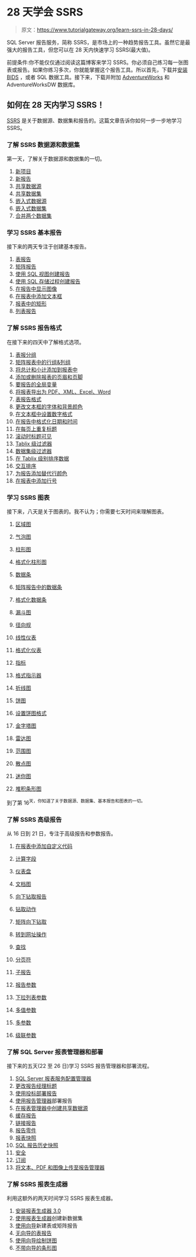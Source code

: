 # 28 天学会 SSRS

> 原文：<https://www.tutorialgateway.org/learn-ssrs-in-28-days/>

SQL Server 报告服务，简称 SSRS，是市场上的一种趋势报告工具。虽然它是最强大的报告工具，但您可以在 28 天内快速学习 SSRS(最大值)。

前提条件:你不能仅仅通过阅读这篇博客来学习 SSRS。你必须自己练习每一张图表或报告。如果你练习多次，你就能掌握这个报告工具。所以首先，下载并[安装 BIDS](https://www.tutorialgateway.org/install-sql-server-data-tools/) ，或者 SQL 数据工具。接下来，下载并附加 [AdventureWorks](https://www.tutorialgateway.org/download-and-install-adventureworks-database/) 和 AdventureWorksDW 数据库。

## 如何在 28 天内学习 SSRS！

[SSRS](https://www.tutorialgateway.org/ssrs/) 是关于数据源、数据集和报告的。这篇文章告诉你如何一步一步地学习 SSRS。

### 了解 SSRS 数据源和数据集

第一天，了解关于数据源和数据集的一切。

1.  [新项目](https://www.tutorialgateway.org/create-new-project-in-ssrs/)
2.  [新报告](https://www.tutorialgateway.org/create-a-new-report-in-ssrs/)
3.  [共享数据源](https://www.tutorialgateway.org/ssrs-shared-data-source/)
4.  [共享数据集](https://www.tutorialgateway.org/shared-dataset-in-ssrs/)
5.  [嵌入式数据源](https://www.tutorialgateway.org/embedded-data-source-in-ssrs/)
6.  [嵌入式数据集](https://www.tutorialgateway.org/embedded-dataset-in-ssrs/)
7.  [合并两个数据集](https://www.tutorialgateway.org/ssrs-lookup-function/)

### 学习 SSRS 基本报告

接下来的两天专注于创建基本报告。

1.  [表报告](https://www.tutorialgateway.org/ssrs-table-report/)
2.  [矩阵报告](https://www.tutorialgateway.org/ssrs-matrix-report/)
3.  [使用 SQL 视图创建报告](https://www.tutorialgateway.org/create-ssrs-report-using-views/)
4.  [使用 SQL 存储过程创建报告](https://www.tutorialgateway.org/create-ssrs-report-using-stored-procedure/)
5.  [在报告中显示图像](https://www.tutorialgateway.org/display-image-in-ssrs-report/)
6.  [在报表中添加文本框](https://www.tutorialgateway.org/add-textbox-to-ssrs-report/)
7.  [报表中的矩形](https://www.tutorialgateway.org/add-rectangle-to-ssrs-report/)
8.  [列表报告](https://www.tutorialgateway.org/create-a-list-report-in-ssrs/)

### 了解 SSRS 报告格式

在接下来的四天中了解格式选项。

1.  [表报分组](https://www.tutorialgateway.org/ssrs-grouping-in-table-reports/)
2.  [矩阵报表中的行组&列组](https://www.tutorialgateway.org/grouping-in-ssrs-matrix-reports/)
3.  [将总计和小计添加到报表中](https://www.tutorialgateway.org/add-total-and-subtotal-to-ssrs-report/)
4.  [添加或删除报表的页眉和页脚](https://www.tutorialgateway.org/add-headers-and-footers-to-ssrs-report/)
5.  [要报告的全局变量](https://www.tutorialgateway.org/global-references-in-ssrs/)
6.  [将报表导出为 PDF、XML、Excel、Word](https://www.tutorialgateway.org/export-ssrs-report/)
7.  [表报告格式](https://www.tutorialgateway.org/format-table-report-in-ssrs/)
8.  [更改文本框的字体和背景颜色](https://www.tutorialgateway.org/format-fonts-and-background-of-a-textbox-in-ssrs/)
9.  [在文本框中设置数字格式](https://www.tutorialgateway.org/format-numbers-in-ssrs/)
10.  [在报告中格式化日期和时间](https://www.tutorialgateway.org/format-date-and-time-in-ssrs-report/)
11.  [在每页上重复标题](https://www.tutorialgateway.org/repeat-headers-on-each-page-in-ssrs/)
12.  [滚动时标题可见](https://www.tutorialgateway.org/keep-headers-visible-while-scrolling-in-ssrs/)
13.  [Tablix 级过滤器](https://www.tutorialgateway.org/filters-at-tablix-level-in-ssrs/)
14.  [数据集级过滤器](https://www.tutorialgateway.org/filters-at-dataset-level-in-ssrs/)
15.  [在 Tablix 级别排序数据](https://www.tutorialgateway.org/sorting-in-ssrs-2014/)
16.  [交互排序](https://www.tutorialgateway.org/ssrs-interactive-sort/)
17.  [为报告添加替代行颜色](https://www.tutorialgateway.org/add-alternative-row-color-to-ssrs-report/)
18.  [在报表中添加行号](https://www.tutorialgateway.org/add-row-numbers-to-ssrs-report/)

### 学习 SSRS 图表

接下来，八天是关于图表的。我不认为；你需要七天时间来理解图表。

1.  [区域图](https://www.tutorialgateway.org/area-chart-in-ssrs/)
2.  [气泡图](https://www.tutorialgateway.org/bubble-chart-in-ssrs/)
3.  [柱形图](https://www.tutorialgateway.org/column-chart-in-ssrs/)
4.  [格式化柱形图](https://www.tutorialgateway.org/formatting-column-chart-in-ssrs/)
5.  [数据条](https://www.tutorialgateway.org/data-bars-in-ssrs/)
6.  [矩阵报告中的数据条](https://www.tutorialgateway.org/data-bars-in-ssrs-matrix-reports/)
7.  [格式化数据条](https://www.tutorialgateway.org/formatting-data-bars-in-ssrs/)
8.  [漏斗图](https://www.tutorialgateway.org/funnel-chart-in-ssrs/)
9.  [径向规](https://www.tutorialgateway.org/gauges-in-ssrs/)
10.  [线性仪表](https://www.tutorialgateway.org/linear-gauges-in-ssrs/)
11.  [格式化仪表](https://www.tutorialgateway.org/formatting-gauges-in-ssrs/)

1.  [指标](https://www.tutorialgateway.org/indicators-in-ssrs/)
2.  [格式指示器](https://www.tutorialgateway.org/format-indicators-in-ssrs/)
3.  [折线图](https://www.tutorialgateway.org/line-chart-in-ssrs/)
4.  [饼图](https://www.tutorialgateway.org/pie-chart-in-ssrs/)
5.  [设置饼图格式](https://www.tutorialgateway.org/formatting-pie-chart-in-ssrs/)
6.  [金字塔图](https://www.tutorialgateway.org/pyramid-chart-in-ssrs/)
7.  [雷达图](https://www.tutorialgateway.org/radar-chart-in-ssrs/)
8.  [范围图](https://www.tutorialgateway.org/range-chart-in-ssrs/)
9.  [散点图](https://www.tutorialgateway.org/scatter-plot-in-ssrs/)
10.  [迷你图](https://www.tutorialgateway.org/sparkline-in-ssrs/)
11.  [堆积条形图](https://www.tutorialgateway.org/stacked-bar-chart-in-ssrs/)

到了第 16<sup>天，你知道了关于数据源、数据集、基本报告和图表的一切。</sup>

### 了解 SSRS 高级报告

从 16 日到 21 日，专注于高级报告和参数报告。

1.  [在报表中添加自定义代码](https://www.tutorialgateway.org/custom-code-in-ssrs-report/)
2.  [计算字段](https://www.tutorialgateway.org/calculated-fields-in-ssrs/)
3.  [仪表盘](https://www.tutorialgateway.org/ssrs-dashboard-reports/)
4.  [文档图](https://www.tutorialgateway.org/document-map-in-ssrs/)
5.  [向下钻取报告](https://www.tutorialgateway.org/ssrs-drill-down-report/)
6.  [钻取动作](https://www.tutorialgateway.org/drill-through-reports-in-ssrs/)
7.  [矩阵向下钻取](https://www.tutorialgateway.org/drill-down-matrix-report-in-ssrs/)
8.  [转到网址操作](https://www.tutorialgateway.org/go-to-url-action-in-ssrs/)

1.  [查找](https://www.tutorialgateway.org/ssrs-lookup-function/)
2.  [分页符](https://www.tutorialgateway.org/insert-page-breaks-in-ssrs-report/)
3.  [子报告](https://www.tutorialgateway.org/ssrs-subreports/)
4.  [报告参数](https://www.tutorialgateway.org/ssrs-report-parameters/)
5.  [下拉列表参数](https://www.tutorialgateway.org/drop-down-list-parameters-in-ssrs/)
6.  [多值参数](https://www.tutorialgateway.org/ssrs-multi-value-parameter/)
7.  [多参数](https://www.tutorialgateway.org/multiple-parameters-in-ssrs/)
8.  [级联参数](https://www.tutorialgateway.org/ssrs-cascading-parameters/)

### 了解 SQL Server 报表管理器和部署

接下来的五天(22 至 26 日)学习 SSRS 报告管理器和部署流程。

1.  [SQL Server 报表服务配置管理器](https://www.tutorialgateway.org/sql-server-reporting-services-configuration-manager/)
2.  [更改报告经理标题](https://www.tutorialgateway.org/change-ssrs-report-manager-title/)
3.  [使用投标部署报告](https://www.tutorialgateway.org/deploying-reports-in-ssrs/)
4.  [使用报告管理器](https://www.tutorialgateway.org/deploy-ssrs-reports-using-ssrs-report-manager/)部署报告
5.  [在报表管理器中创建共享数据源](https://www.tutorialgateway.org/data-source-in-ssrs-report-manager/)
6.  [缓存报告](https://www.tutorialgateway.org/cached-reports-in-ssrs/)
7.  [链接报告](https://www.tutorialgateway.org/linked-reports-in-ssrs/)
8.  [报告零件](https://www.tutorialgateway.org/report-parts-in-ssrs/)
9.  [报表快照](https://www.tutorialgateway.org/snapshot-in-ssrs/)
10.  [SQL 报告历史快照](https://www.tutorialgateway.org/report-history-snapshot-in-ssrs/)
11.  [安全](https://www.tutorialgateway.org/security-in-ssrs/)
12.  [订阅](https://www.tutorialgateway.org/report-subscription-in-ssrs/)
13.  [将文本、PDF 和图像上传至报告管理器](https://www.tutorialgateway.org/upload-file-to-ssrs-report-manager/)

### 了解 SSRS 报表生成器

利用这额外的两天时间学习 SSRS 报表生成器。

1.  [安装报表生成器 3.0](https://www.tutorialgateway.org/install-ssrs-report-builder/)
2.  [使用报表生成器](https://www.tutorialgateway.org/create-a-new-dataset-using-ssrs-report-builder-wizard/)创建新数据集
3.  [使用向导](https://www.tutorialgateway.org/create-a-new-report-in-ssrs-report-builder-wizard/)新建表或矩阵报告
4.  [无向导的表报告](https://www.tutorialgateway.org/create-new-report-in-ssrs-report-builder/)
5.  [使用向导绘制饼图](https://www.tutorialgateway.org/create-pie-chart-in-ssrs-report-builder-wizard/)
6.  [不带向导的条形图](https://www.tutorialgateway.org/create-bar-chart-in-ssrs-report-builder/)